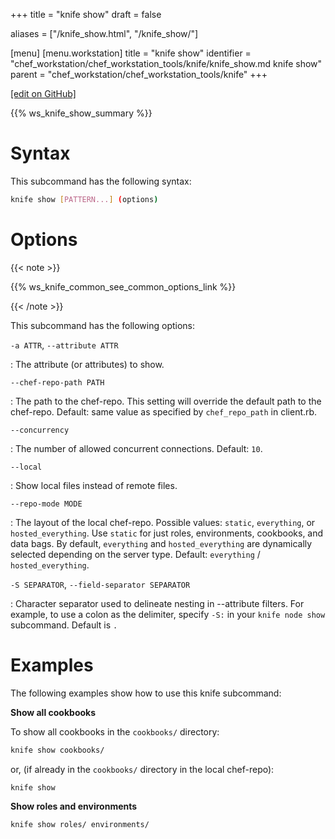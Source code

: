 +++
title = "knife show"
draft = false

aliases = ["/knife_show.html", "/knife_show/"]

[menu]
  [menu.workstation]
    title = "knife show"
    identifier = "chef_workstation/chef_workstation_tools/knife/knife_show.md knife show"
    parent = "chef_workstation/chef_workstation_tools/knife"
+++

[\[edit on GitHub\]](https://github.com/chef/chef-workstation/blob/master/www/content/workstation/knife_show.md)

{{% ws_knife_show_summary %}}

Syntax
======

This subcommand has the following syntax:

``` bash
knife show [PATTERN...] (options)
```

Options
=======

{{< note >}}

{{% ws_knife_common_see_common_options_link %}}

{{< /note >}}

This subcommand has the following options:

`-a ATTR`, `--attribute ATTR`

:   The attribute (or attributes) to show.

`--chef-repo-path PATH`

:   The path to the chef-repo. This setting will override the default
    path to the chef-repo. Default: same value as specified by
    `chef_repo_path` in client.rb.

`--concurrency`

:   The number of allowed concurrent connections. Default: `10`.

`--local`

:   Show local files instead of remote files.

`--repo-mode MODE`

:   The layout of the local chef-repo. Possible values: `static`,
    `everything`, or `hosted_everything`. Use `static` for just roles,
    environments, cookbooks, and data bags. By default, `everything` and
    `hosted_everything` are dynamically selected depending on the server
    type. Default: `everything` / `hosted_everything`.

`-S SEPARATOR`, `--field-separator SEPARATOR`

:   Character separator used to delineate nesting in --attribute
    filters. For example, to use a colon as the delimiter, specify `-S:`
    in your `knife node show` subcommand. Default is `.`

Examples
========

The following examples show how to use this knife subcommand:

**Show all cookbooks**

To show all cookbooks in the `cookbooks/` directory:

``` bash
knife show cookbooks/
```

or, (if already in the `cookbooks/` directory in the local chef-repo):

``` bash
knife show
```

**Show roles and environments**

``` bash
knife show roles/ environments/
```
